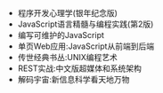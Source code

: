 
- 程序开发心理学(银年纪念版)
- JavaScript语言精髓与编程实践(第2版)
- 编写可维护的JavaScript
- 单页Web应用:JavaScript从前端到后端
- 传世经典书丛:UNIX编程艺术
- REST实战:中文版超媒体和系统架构
- 解码宇宙:新信息科学看天地万物